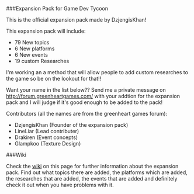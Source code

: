 ###Expansion Pack for Game Dev Tycoon

This is the official expansion pack made by DzjengisKhan!

This expansion pack will include:
  - 79 New topics
  - 6 New platforms
  - 6 New events
  - 19 custom Researches 

I'm working an a method that will allow people to add custom researches to the game so be on the lookout for that!!

Want your name in the list below?? Send me a private message on http://forum.greenheartgames.com/
with your addtion for the expansion pack and I will judge if it's good enough to be added to the pack!

Contributors (all the names are from the greenheart games forum):

  - DzjengisKhan (Founder of the expansion pack)
  - LineLiar (Lead contributer)
  - Drakiren (Event concepts)
  - Glampkoo (Texture Design)


###Wiki

Check the [wiki](https://github.com/DzjengisKhan/GDT-Expansion-Pack/wiki "Wiki") on this page for further information about the expansion pack. Find out what topics there are added,
the platforms which are added, the researches that are added, the events that are added and definitely check
it out when you have problems with it.
